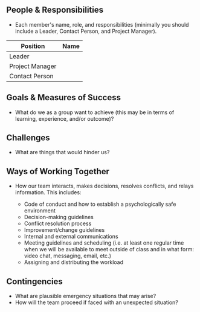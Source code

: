 ## People & Responsibilities
* Each member's name, role, and responsibilities (minimally you should include a Leader, Contact Person, and Project Manager).

| Position | Name |
|-----------|-------------|
| Leader  |  |
| Project Manager |  |
| Contact Person |  |

## Goals & Measures of Success
* What do we as a group want to achieve (this may be in terms of learning, experience, and/or outcome)?

## Challenges
* What are things that would hinder us?

## Ways of Working Together
* How our team interacts, makes decisions, resolves conflicts, and relays information. This includes:

  * Code of conduct and how to establish a psychologically safe environment
  * Decision-making guidelines
  * Conflict resolution process
  * Improvement/change guidelines
  * Internal and external communications
  * Meeting guidelines and scheduling (i.e. at least one regular time when we will be available to meet outside of class and in what form: video chat, messaging, email, etc.)
  * Assigning and distributing the workload

## Contingencies
* What are plausible emergency situations that may arise?
* How will the team proceed if faced with an unexpected situation?
